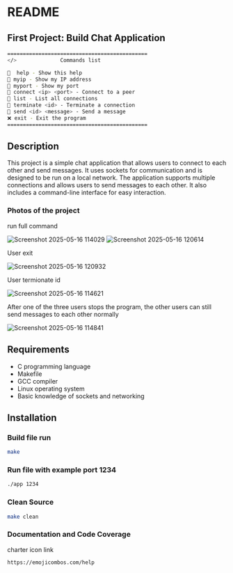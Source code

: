 # README

## First Project: Build Chat Application

```bash
=============================================
</>              Commands list               

🛟  help - Show this help
🔎 myip - Show my IP address
🔎 myport - Show my port
🔗 connect <ip> <port> - Connect to a peer
📜 list - List all connections
🔨 terminate <id> - Terminate a connection
🚀 send <id> <message> - Send a message
❌ exit - Exit the program
=============================================
```
## Description
This project is a simple chat application that allows users to connect to each other and send messages. It uses sockets for communication and is designed to be run on a local network.
The application supports multiple connections and allows users to send messages to each other. It also includes a command-line interface for easy interaction.

### Photos of the project
run full command

![Screenshot 2025-05-16 114029](https://github.com/user-attachments/assets/fef09412-592c-46bd-a52e-7cdec1d27324)
![Screenshot 2025-05-16 120614](https://github.com/user-attachments/assets/d7273f75-0229-4697-9637-1d9c16ca072f)

User exit 

![Screenshot 2025-05-16 120932](https://github.com/user-attachments/assets/c7baeb46-56eb-42f5-a0d1-deb73b4697a9)

User termionate id

![Screenshot 2025-05-16 114621](https://github.com/user-attachments/assets/f4363168-989a-42f1-95d2-ca8de93e3fa6)

After one of the three users stops the program, the other users can still send messages to each other normally

![Screenshot 2025-05-16 114841](https://github.com/user-attachments/assets/6fd83ae9-20c5-4396-bc15-211a5ffa62ac)

## Requirements



- C programming language
- Makefile
- GCC compiler
- Linux operating system
- Basic knowledge of sockets and networking

## Installation

### Build file run
```bash
make
```
 
### Run file with example port 1234 
```bash
./app 1234 
```

### Clean Source
```bash
make clean
```

### Documentation and Code Coverage
charter icon link
```bash
https://emojicombos.com/help
```
